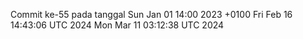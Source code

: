 Commit ke-55 pada tanggal Sun Jan 01 14:00 2023 +0100
Fri Feb 16 14:43:06 UTC 2024
Mon Mar 11 03:12:38 UTC 2024
